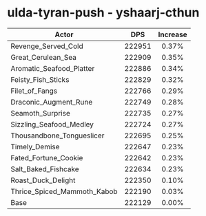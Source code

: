 # ulda-tyran-push - yshaarj-cthun
| Actor | DPS | Increase |
|---|:---:|:---:|
|Revenge_Served_Cold|222951|0.37%|
|Great_Cerulean_Sea|222909|0.35%|
|Aromatic_Seafood_Platter|222886|0.34%|
|Feisty_Fish_Sticks|222829|0.32%|
|Filet_of_Fangs|222766|0.29%|
|Draconic_Augment_Rune|222749|0.28%|
|Seamoth_Surprise|222735|0.27%|
|Sizzling_Seafood_Medley|222724|0.27%|
|Thousandbone_Tongueslicer|222695|0.25%|
|Timely_Demise|222647|0.23%|
|Fated_Fortune_Cookie|222642|0.23%|
|Salt_Baked_Fishcake|222634|0.23%|
|Roast_Duck_Delight|222350|0.10%|
|Thrice_Spiced_Mammoth_Kabob|222190|0.03%|
|Base|222129|0.00%|
